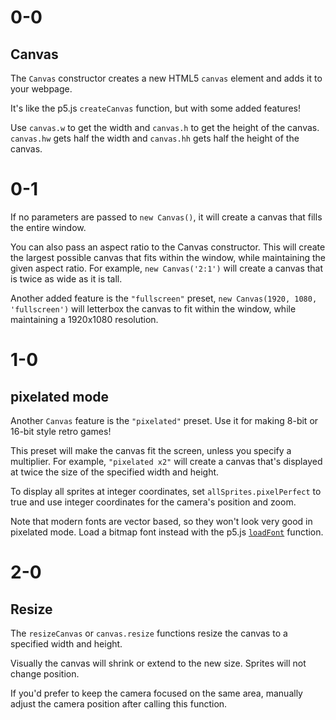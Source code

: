# 0-0

## Canvas

The `Canvas` constructor creates a new HTML5 `canvas` element and adds it to your webpage.

It's like the p5.js `createCanvas` function, but with some added features!

Use `canvas.w` to get the width and `canvas.h` to get the height of the canvas. `canvas.hw` gets half the width and `canvas.hh` gets half the height of the canvas.

# 0-1

If no parameters are passed to `new Canvas()`, it will create a canvas that fills the entire window.

You can also pass an aspect ratio to the Canvas constructor. This will create the largest possible canvas that fits within the window, while maintaining the given aspect ratio. For example, `new Canvas('2:1')` will create a canvas that is twice as wide as it is tall.

Another added feature is the `"fullscreen"` preset, `new Canvas(1920, 1080, 'fullscreen')` will letterbox the canvas to fit within the window, while maintaining a 1920x1080 resolution.

# 1-0

## pixelated mode

Another `Canvas` feature is the `"pixelated"` preset. Use it for making 8-bit or 16-bit style retro games!

This preset will make the canvas fit the screen, unless you specify a multiplier. For example, `"pixelated x2"` will create a canvas that's displayed at twice the size of the specified width and height.

To display all sprites at integer coordinates, set `allSprites.pixelPerfect` to true and use integer coordinates for the camera's position and zoom.

Note that modern fonts are vector based, so they won't look very good in pixelated mode. Load a bitmap font instead with the p5.js [`loadFont`](https://p5js.org/reference/#/p5/loadFont) function.

# 2-0

## Resize

The `resizeCanvas` or `canvas.resize` functions resize the canvas to a specified width and height.

Visually the canvas will shrink or extend to the new size. Sprites will not change position.

If you'd prefer to keep the camera focused on the same area, manually adjust the camera position after calling this function.

